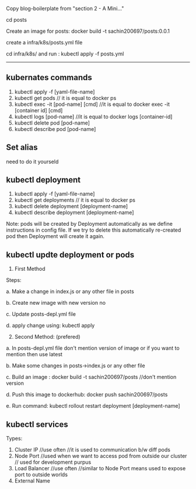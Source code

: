 Copy blog-boilerplate from "section 2 - A Mini..."

cd posts

Create an image for posts: docker build -t sachin200697/posts:0.0.1

create a infra/k8s/posts.yml file

cd infra/k8s/ and run : kubectl apply -f posts.yml

---

## kubernates commands

1. kubectl apply -f [yaml-file-name]
2. kubectl get pods // it is equal to docker ps
3. kubectl exec -it [pod-name] [cmd] //it is equal to docker exec -it [container
   id] [cmd]
4. kubectl logs [pod-name] //it is equal to docker logs [container-id]
5. kubectl delete pod [pod-name]
6. kubectl describe pod [pod-name]

## Set alias

need to do it yourseld

## kubectl deployment

1. kubectl apply -f [yaml-file-name]
2. kubectl get deployments // it is equal to docker ps
3. kubectl delete deployment [deployment-name]
4. kubectl describe deployment [deployment-name]

Note: pods will be created by Deployment automatically as we define instructions
in config file. If we try to delete this automatically re-created pod then
Deployment will create it again.

## kubectl updte deployment or pods

1. First Method

Steps:

a. Make a change in index.js or any other file in posts

b. Create new image with new version no

c. Update posts-depl.yml file

d. apply change using: kubectl apply

2. Second Method: (prefered)

a. In posts-depl.yml file don't mention version of image or if you want to
mention then use latest

b. Make some changes in posts->index.js or any other file

c. Build an image : docker build -t sachin200697/posts //don't mention version

d. Push this image to dockerhub: docker push sachin200697/posts

e. Run command: kubectl rollout restart deployment [deployment-name]

## kubectl services

Types:

1. Cluster IP //use often //it is used to communication b/w diff pods
2. Node Port //used when we want to access pod from outside our cluster // used
   for development purpus
3. Load Balancer //use often //similar to Node Port means used to expose port to
   outside worlds
4. External Name
